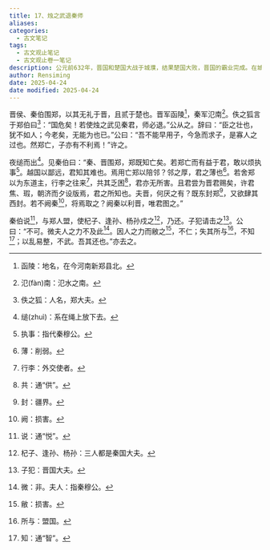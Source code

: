 ```yaml
---
title: 17、烛之武退秦师
aliases: 
categories:
  - 古文笔记
tags:
  - 古文观止笔记
  - 古文观止卷一笔记
description: 公元前632年，晋国和楚国大战于城濮，结果楚国大败，晋国的霸业完成。在城濮之战中，郑国曾协助楚国一起攻打晋国，而且晋文公年轻时流亡到郑国，受到冷遇，所以文公把新仇旧怨加到一块，于两年后联合秦国讨伐郑国。郑伯闻讯后，派烛之武面见秦穆公，劝他退兵。烛之武不负所托，劝退了秦师。烛之武之所以能说退秦师，依靠的就是四个字：利害关系。
author: Rensiming
date: 2025-04-24
date modified: 2025-04-24
---
```


晋侯、秦伯围郑，以其无礼于晋，且贰于楚也。晋军函陵[^1]，秦军氾南[^2]。佚之狐言于郑伯曰[^3]：“国危矣！若使烛之武见秦君，师必退。”公从之。辞曰：“臣之壮也，犹不如人；今老矣，无能为也已。”公曰：“吾不能早用子，今急而求子，是寡人之过也。然郑亡，子亦有不利焉！”许之。

夜缒而出[^4]。见秦伯曰：“秦、晋围郑，郑既知亡矣。若郑亡而有益于君，敢以烦执事[^5]。越国以鄙远，君知其难也。焉用亡郑以陪邻？邻之厚，君之薄也[^6]。若舍郑以为东道主，行李之往来[^7]，共其乏困[^8]，君亦无所害。且君尝为晋君赐矣，许君焦、瑕，朝济而夕设版焉，君之所知也。夫晋，何厌之有？既东封郑[^9]，又欲肆其西封。若不阙秦[^10]，将焉取之？阙秦以利晋，唯君图之。”

秦伯说[^11]，与郑人盟，使杞子、逢孙、杨孙戍之[^12]，乃还。子犯请击之[^13]。公曰：“不可。微夫人之力不及此[^14]。因人之力而敝之[^15]，不仁；失其所与[^16]，不知[^17]；以乱易整，不武。吾其还也。”亦去之。

[^1]:函陵：地名，在今河南新郑县北。

[^2]:氾(fàn)南：氾水之南。

[^3]:佚之狐：人名，郑大夫。

[^4]:缒(zhuì)：系在绳上放下去。

[^5]:执事：指代秦穆公。

[^6]:薄：削弱。

[^7]:行李：外交使者。

[^8]:共：通“供”。

[^9]:封：疆界。

[^10]:阙：损害。

[^11]:说：通“悦”。

[^12]:杞子、逢孙、杨孙：三人都是秦国大夫。

[^13]:子犯：晋国大夫。

[^14]:微：非。夫人：指秦穆公。

[^15]:敝：损害。

[^16]:所与：盟国。

[^17]:知：通“智”。
